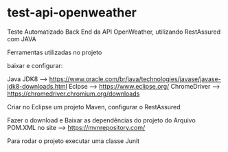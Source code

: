 # test-api-openweather
Teste Automatizado Back End da API OpenWeather, utilizando RestAssured com JAVA

Ferramentas utilizadas no projeto

baixar e configurar:

Java JDK8 --> https://www.oracle.com/br/java/technologies/javase/javase-jdk8-downloads.html
Eclpse --> https://www.eclipse.org/
ChromeDriver --> https://chromedriver.chromium.org/downloads

Criar no Eclipse um projeto Maven, configurar o RestAssured

Fazer o download e Baixar as dependências do projeto do Arquivo POM.XML no site --> https://mvnrepository.com/

Para rodar o projeto executar uma classe Junit
